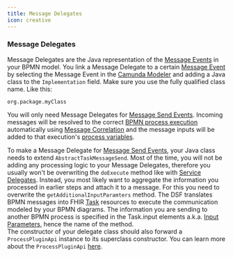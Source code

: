 ```yaml
---
title: Message Delegates
icon: creative
---
```


### Message Delegates

Message Delegates are the Java representation of the [Message Events](../../concepts/bpmn/messaging.md) in your BPMN model.
You link a Message Delegate to a certain [Message Event](../../concepts/bpmn/messaging.md) by selecting the Message Event
in the [Camunda Modeler](https://camunda.com/download/modeler/) and adding a Java class to the `Implementation` field.
Make sure you use the fully qualified class name. Like this:
```
org.package.myClass
```

You will only need Message Delegates for [Message Send Events](../../concepts/bpmn/messaging.md). Incoming messages will
be resolved to the correct [BPMN process execution](../../concepts/dsf/bpmn-process-execution.md) automatically using [Message Correlation](../../concepts/dsf/message-correlation.md)
and the message inputs will be added to that execution's [process variables](../../concepts/dsf/bpmn-process-variables.md).

To make a Message Delegate for [Message Send Events](../../concepts/bpmn/messaging.md), your Java class needs to extend
`AbstractTaskMessageSend`. Most of the time, you will not be adding any processing logic to your Message Delegates, therefore you usually won't be overwriting
the `doExecute` method like with [Service Delegates](../../concepts/dsf/service-delegates.md). Instead, you most likely want to
aggregate the information you processed in earlier steps and attach it to a message. For this you need to overwrite the
`getAdditionalInputParamters` method. The DSF translates BPMN messages
into FHIR [Task](../../concepts/fhir/task.md) resources to execute the communication modeled by your BPMN diagrams. The information
you are sending to another BPMN process is specified in the Task.input elements a.k.a. [Input Parameters](../../concepts/fhir/task.md#task-input-parameters),
hence the name of the method.  
The constructor of your delegate class should also forward a `ProcessPluginApi` instance to its superclass constructor.
You can learn more about the `ProcessPluginApi` [here](../../concepts/dsf/process-api.md).
